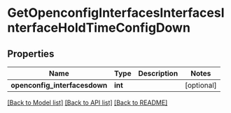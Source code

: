 # GetOpenconfigInterfacesInterfacesInterfaceHoldTimeConfigDown

## Properties
Name | Type | Description | Notes
------------ | ------------- | ------------- | -------------
**openconfig_interfacesdown** | **int** |  | [optional] 

[[Back to Model list]](../README.md#documentation-for-models) [[Back to API list]](../README.md#documentation-for-api-endpoints) [[Back to README]](../README.md)



